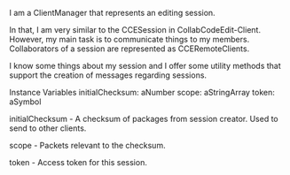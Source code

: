 I am a ClientManager that represents an editing session.

In that, I am very similar to the CCESession in CollabCodeEdit-Client.
However, my main task is to communicate things to my members.
Collaborators of a session are represented as CCERemoteClients.

I know some things about my session and I offer some utility methods that support the creation of messages regarding sessions.

Instance Variables
	initialChecksum:		aNumber
	scope:		aStringArray
	token:		aSymbol

initialChecksum
	- A checksum of packages from session creator. Used to send to other clients.

scope
	- Packets relevant to the checksum.

token
	- Access token for this session.
